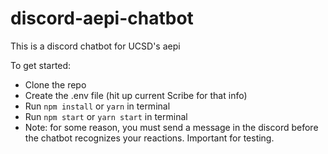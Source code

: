 # discord-aepi-chatbot

This is a discord chatbot for UCSD's aepi

To get started:
- Clone the repo
- Create the .env file (hit up current Scribe for that info)
- Run `npm install` or `yarn` in terminal
- Run `npm start` or `yarn start` in terminal
- Note: for some reason, you must send a message in the discord before the chatbot recognizes your reactions. Important for testing.